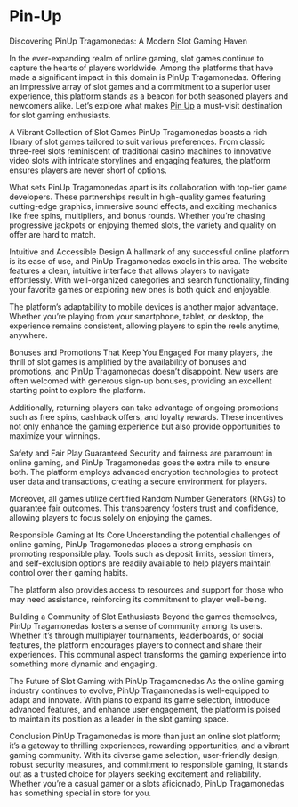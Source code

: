 # Pin-Up
Discovering PinUp Tragamonedas: A Modern Slot Gaming Haven

In the ever-expanding realm of online gaming, slot games continue to capture the hearts of players worldwide. Among the platforms that have made a significant impact in this domain is PinUp Tragamonedas. Offering an impressive array of slot games and a commitment to a superior user experience, this platform stands as a beacon for both seasoned players and newcomers alike. Let’s explore what makes <a href=https://pinuptragamonedas.com/>Pin Up</a> a must-visit destination for slot gaming enthusiasts.

A Vibrant Collection of Slot Games
PinUp Tragamonedas boasts a rich library of slot games tailored to suit various preferences. From classic three-reel slots reminiscent of traditional casino machines to innovative video slots with intricate storylines and engaging features, the platform ensures players are never short of options.

What sets PinUp Tragamonedas apart is its collaboration with top-tier game developers. These partnerships result in high-quality games featuring cutting-edge graphics, immersive sound effects, and exciting mechanics like free spins, multipliers, and bonus rounds. Whether you’re chasing progressive jackpots or enjoying themed slots, the variety and quality on offer are hard to match.

Intuitive and Accessible Design
A hallmark of any successful online platform is its ease of use, and PinUp Tragamonedas excels in this area. The website features a clean, intuitive interface that allows players to navigate effortlessly. With well-organized categories and search functionality, finding your favorite games or exploring new ones is both quick and enjoyable.

The platform’s adaptability to mobile devices is another major advantage. Whether you’re playing from your smartphone, tablet, or desktop, the experience remains consistent, allowing players to spin the reels anytime, anywhere.

Bonuses and Promotions That Keep You Engaged
For many players, the thrill of slot games is amplified by the availability of bonuses and promotions, and PinUp Tragamonedas doesn’t disappoint. New users are often welcomed with generous sign-up bonuses, providing an excellent starting point to explore the platform.

Additionally, returning players can take advantage of ongoing promotions such as free spins, cashback offers, and loyalty rewards. These incentives not only enhance the gaming experience but also provide opportunities to maximize your winnings.

Safety and Fair Play Guaranteed
Security and fairness are paramount in online gaming, and PinUp Tragamonedas goes the extra mile to ensure both. The platform employs advanced encryption technologies to protect user data and transactions, creating a secure environment for players.

Moreover, all games utilize certified Random Number Generators (RNGs) to guarantee fair outcomes. This transparency fosters trust and confidence, allowing players to focus solely on enjoying the games.

Responsible Gaming at Its Core
Understanding the potential challenges of online gaming, PinUp Tragamonedas places a strong emphasis on promoting responsible play. Tools such as deposit limits, session timers, and self-exclusion options are readily available to help players maintain control over their gaming habits.

The platform also provides access to resources and support for those who may need assistance, reinforcing its commitment to player well-being.

Building a Community of Slot Enthusiasts
Beyond the games themselves, PinUp Tragamonedas fosters a sense of community among its users. Whether it’s through multiplayer tournaments, leaderboards, or social features, the platform encourages players to connect and share their experiences. This communal aspect transforms the gaming experience into something more dynamic and engaging.

The Future of Slot Gaming with PinUp Tragamonedas
As the online gaming industry continues to evolve, PinUp Tragamonedas is well-equipped to adapt and innovate. With plans to expand its game selection, introduce advanced features, and enhance user engagement, the platform is poised to maintain its position as a leader in the slot gaming space.

Conclusion
PinUp Tragamonedas is more than just an online slot platform; it’s a gateway to thrilling experiences, rewarding opportunities, and a vibrant gaming community. With its diverse game selection, user-friendly design, robust security measures, and commitment to responsible gaming, it stands out as a trusted choice for players seeking excitement and reliability. Whether you’re a casual gamer or a slots aficionado, PinUp Tragamonedas has something special in store for you.
